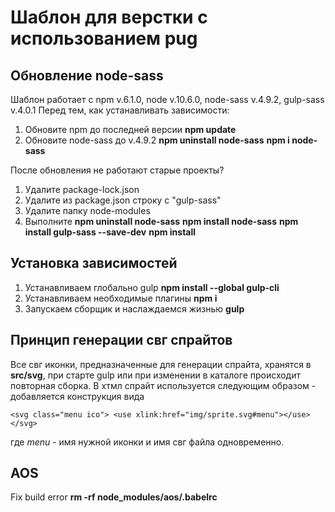 # Шаблон для верстки с использованием pug

## Обновление node-sass
Шаблон работает с npm v.6.1.0, node v.10.6.0, node-sass v.4.9.2, gulp-sass  v.4.0.1 
Перед тем, как устанавливать зависимости:
1. Обновите npm до последней версии **npm update**
2. Обновите node-sass до v.4.9.2  **npm uninstall node-sass** **npm i node-sass**


После обновления не работают старые проекты? 
1. Удалите package-lock.json
2. Удалите из package.json строку с "gulp-sass"
3. Удалите папку node-modules
4. Выполните **npm uninstall node-sass**  **npm install node-sass** **npm install gulp-sass --save-dev** **npm install**
                                                                 
## Установка зависимостей

1. Устанавливаем глобально  gulp **npm install --global gulp-cli**
2. Устанавливаем необходимые плагины **npm i**
3. Запускаем сборщик и наслаждаемся жизнью **gulp**

## Принцип генерации свг спрайтов

Все свг иконки, предназначенные для генерации спрайта, хранятся в **src/svg**,
при старте gulp или при изменении в каталоге происходит повторная сборка. 
В хтмл спрайт используется следующим образом - добавляется конструкция вида

`<svg class="menu ico">
     <use xlink:href="img/sprite.svg#menu"></use>
</svg>`

где *menu* - имя нужной иконки и имя свг файла одновременно.

## AOS

Fix build error
**rm -rf node_modules/aos/.babelrc**